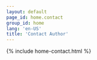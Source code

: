```yaml
---
layout: default
page_id: home.contact
group_id: home
lang: 'en-US'
title: 'Contact Author'
---
```

{% include home-contact.html %}